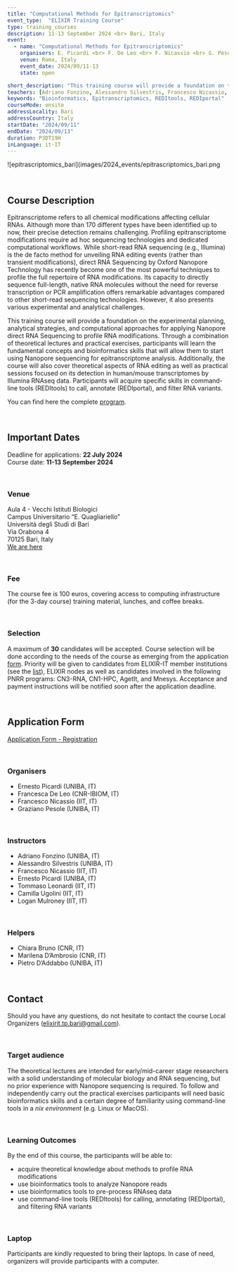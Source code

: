 ```yaml
---
title: "Computational Methods for Epitranscriptomics"
event_type:  "ELIXIR Training Course"
type: training_courses
description: 11-13 September 2024 <br> Bari, Italy
event:
  - name: "Computational Methods for Epitranscriptomics"
    organisers: E. Picardi <br> F. De Leo <br> F. Nicassio <br> G. Pesole
    venue: Roma, Italy
    event_date: 2024/09/11-13
    state: open

short_description: "This training course will provide a foundation on the experimental planning, analytical strategies, and computational approaches for applying Nanopore direct RNA Sequencing to profile RNA modifications."
teachers: [Adriano Fonzino, Alessandro Silvestris, Francesco Nicassio, Ernesto Picardi, Tommaso Leonardi, Camilla Ugolini, Logan Mulroney]
keywords: "Bioinformatics, Epitranscriptomics, REDItools, REDIportal"
courseMode: onsite
addressLocality: Bari
addressCountry: Italy
startDate: "2024/09/11"
endDate: "2024/09/13"
duration: P3DT19H
inLanguage: it-IT   
---
```


![epitrascriptomics_bari](images/2024_events/epitrascriptomics_bari.png


<br>

## Course Description

Epitranscriptome refers to all chemical modifications affecting cellular RNAs. Although more than 170 different types have been identified up to now, their precise detection remains challenging. Profiling epitranscriptome modifications require ad hoc sequencing technologies and dedicated computational workflows. While short-read RNA sequencing (e.g., Illumina) is the de facto method for unveiling RNA editing events (rather than transient modifications), direct RNA Sequencing by Oxford Nanopore Technology has recently become one of the most powerful techniques to profile the full repertoire of RNA modifications. Its capacity to directly sequence full-length, native RNA molecules without the need for reverse transcription or PCR amplification offers remarkable advantages compared to other short-read sequencing technologies. However, it also presents various experimental and analytical challenges.

This training course will provide a foundation on the experimental planning, analytical strategies, and computational approaches for applying Nanopore direct RNA Sequencing to profile RNA modifications. Through a combination of theoretical lectures and practical exercises, participants will learn the fundamental concepts and bioinformatics skills that will allow them to start using Nanopore sequencing for epitranscriptome analysis. Additionally, the course will also cover theoretical aspects of RNA editing as well as practical sessions focused on its detection in human/mouse transcriptomes by Illumina RNAseq data. Participants will acquire specific skills in command-line tools (REDItools) to call, annotate (REDIportal), and filter RNA variants.

You can find here the complete [program](https://docs.google.com/document/d/1dxu3OFrOvllSAV36AZqIyslyePhazyST/edit). 

<br>

## Important Dates

Deadline for applications: **22 July 2024** <br>
Course date: **11-13 September 2024** <br>

<br>

### Venue

Aula 4 - Vecchi Istituti Biologici<br>
Campus Universitario “E. Quagliariello”<br>
Università degli Studi di Bari<br>
Via Orabona 4<br>
70125 Bari, Italy<br>
[We are here](https://maps.app.goo.gl/VV2TKGsEBWaTTCqX9)

<br>

### Fee

The course fee is 100 euros, covering access to computing infrastructure (for the 3-day course) training material, lunches, and coffee breaks.

<br>

### Selection
A maximum of **30** candidates will be accepted. Course selection will be done according to the needs of the course as emerging from the application [form](https://docs.google.com/forms/d/e/1FAIpQLSco6bmrpJPmFrIeQxjuAIsyWQgXF2WjO6nPyvL1zOkNwPupNA/viewform). Priority will be given to candidates from ELIXIR-IT member institutions (see the [list](https://elixir-italy.org/about/)), ELIXIR nodes as well as candidates involved in the following PNRR programs: CN3-RNA, CN1-HPC, AgetIt, and Mnesys. 
Acceptance and payment instructions will be notified soon after the application deadline.

<br>

## Application Form
[Application Form - Registration](https://docs.google.com/forms/d/e/1FAIpQLSco6bmrpJPmFrIeQxjuAIsyWQgXF2WjO6nPyvL1zOkNwPupNA/viewform)

<br>

### Organisers
- Ernesto Picardi (UNIBA, IT)
- Francesca De Leo (CNR-IBIOM, IT)
- Francesco Nicassio (IIT, IT)
- Graziano Pesole (UNIBA, IT)

<br>

### Instructors
- Adriano Fonzino (UNIBA, IT)
- Alessandro Silvestris (UNIBA, IT)
- Francesco Nicassio (IIT, IT)
- Ernesto Picardi (UNIBA, IT)
- Tommaso Leonardi (IIT, IT)
- Camilla Ugolini (IIT, IT)
- Logan Mulroney (IIT, IT)


<br>

### Helpers
- Chiara Bruno (CNR, IT)
- Marilena D’Ambrosio (CNR, IT)
- Pietro D’Addabbo (UNIBA, IT)


<br>

## Contact
Should you have any questions, do not hesitate to contact the course Local Organizers ([elixirit.tp.bari@gmail.com](mailto:elixirit.tp.bari@gmail.com)).

<br>

### Target audience
The theoretical lectures are intended for early/mid-career stage researchers with a solid understanding of molecular biology and RNA sequencing, but no prior experience with Nanopore sequencing is required. To follow and independently carry out the practical exercises participants will need basic bioinformatics skills and a certain degree of familiarity using command-line tools in a *nix environment* (e.g. Linux or MacOS). 

<br>

### Learning Outcomes
By the end of this course, the participants will be able to:

- acquire theoretical knowledge about methods to profile RNA modifications
- use bioinformatics tools to analyze Nanopore reads
- use bioinformatics tools to pre-process RNAseq data
- use command-line tools (REDItools) for calling, annotating (REDIportal), and filtering RNA variants

<br>

### Laptop
Participants are kindly requested to bring their laptops. In case of need, organizers will provide participants with a computer.

<br>
